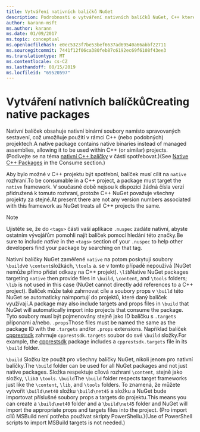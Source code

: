 ```yaml
---
title: Vytváření nativních balíčků NuGet
description: Podrobnosti o vytváření nativních balíčků NuGet, C++ které obsahují kód namísto spravovaného kódu, pro C++ použití v projektech.
author: karann-msft
ms.author: karann
ms.date: 01/09/2017
ms.topic: conceptual
ms.openlocfilehash: e0ec5323f7be53bef6637ad69540a66abbf22711
ms.sourcegitcommit: 7441f12f06ca380feb87c6192ec69f6108f43ee3
ms.translationtype: MT
ms.contentlocale: cs-CZ
ms.lasthandoff: 08/15/2019
ms.locfileid: "69520597"
---
```

# <a name="creating-native-packages"></a><span data-ttu-id="3fd1e-103">Vytváření nativních balíčků</span><span class="sxs-lookup"><span data-stu-id="3fd1e-103">Creating native packages</span></span>

<span data-ttu-id="3fd1e-104">Nativní balíček obsahuje nativní binární soubory namísto spravovaných sestavení, což umožňuje použití v rámci C++ (nebo podobných) projektech.</span><span class="sxs-lookup"><span data-stu-id="3fd1e-104">A native package contains native binaries instead of managed assemblies, allowing it to be used within C++ (or similar) projects.</span></span> <span data-ttu-id="3fd1e-105">(Podívejte se na téma [nativní C++ balíčky](../consume-packages/finding-and-choosing-packages.md#native-c-packages) v části spotřebovat.)</span><span class="sxs-lookup"><span data-stu-id="3fd1e-105">(See [Native C++ Packages](../consume-packages/finding-and-choosing-packages.md#native-c-packages) in the Consume section.)</span></span>

<span data-ttu-id="3fd1e-106">Aby bylo možné v C++ projektu být spotřební, balíček musí cílit na `native` rozhraní.</span><span class="sxs-lookup"><span data-stu-id="3fd1e-106">To be consumable in a C++ project, a package must target the `native` framework.</span></span> <span data-ttu-id="3fd1e-107">V současné době nejsou k dispozici žádná čísla verzí přidružená k tomuto rozhraní, protože C++ NuGet považuje všechny projekty za stejné.</span><span class="sxs-lookup"><span data-stu-id="3fd1e-107">At present there are not any version numbers associated with this framework as NuGet treats all C++ projects the same.</span></span>

> [!Note]
> <span data-ttu-id="3fd1e-108">Ujistěte se, že do `<tags>` části vaší aplikace `.nuspec` zadáte nativní, abyste ostatním vývojářům pomohli najít balíček pomocí hledání této značky.</span><span class="sxs-lookup"><span data-stu-id="3fd1e-108">Be sure to include *native* in the `<tags>` section of your `.nuspec` to help other developers find your package by searching on that tag.</span></span>

<span data-ttu-id="3fd1e-109">Nativní balíčky NuGet zaměřené `native` na potom poskytují soubory `\build`ve `\content`složkách, `\tools` a. se v tomto případě nepoužívá (NuGet nemůže přímo přidat odkazy na C++ projekt). `\lib`</span><span class="sxs-lookup"><span data-stu-id="3fd1e-109">Native NuGet packages targeting `native` then provide files in `\build`, `\content`, and `\tools` folders; `\lib` is not used in this case (NuGet cannot directly add references to a C++ project).</span></span> <span data-ttu-id="3fd1e-110">Balíček může také zahrnovat cíle a soubory props v `\build` této NuGet se automaticky naimportují do projektů, které daný balíček využívají.</span><span class="sxs-lookup"><span data-stu-id="3fd1e-110">A package may also include targets and props files in `\build` that NuGet will automatically import into projects that consume the package.</span></span> <span data-ttu-id="3fd1e-111">Tyto soubory musí být pojmenovány stejně jako ID balíčku s `.targets` příponami a/nebo. `.props`</span><span class="sxs-lookup"><span data-stu-id="3fd1e-111">Those files must be named the same as the package ID with the `.targets` and/or `.props` extensions.</span></span> <span data-ttu-id="3fd1e-112">Například balíček [cpprestsdk](https://nuget.org/packages/cpprestsdk/) zahrnuje `cpprestsdk.targets` soubor do své `\build` složky.</span><span class="sxs-lookup"><span data-stu-id="3fd1e-112">For example, the [cpprestsdk](https://nuget.org/packages/cpprestsdk/) package includes a `cpprestsdk.targets` file in its `\build` folder.</span></span>

<span data-ttu-id="3fd1e-113">`\build` Složku lze použít pro všechny balíčky NuGet, nikoli jenom pro nativní balíčky.</span><span class="sxs-lookup"><span data-stu-id="3fd1e-113">The `\build` folder can be used for all NuGet packages and not just native packages.</span></span> <span data-ttu-id="3fd1e-114">Složka respektuje cílová rozhraní `\content`, stejně jako složky, `\lib`a `\tools`. `\build`</span><span class="sxs-lookup"><span data-stu-id="3fd1e-114">The `\build` folder respects target frameworks just like the `\content`, `\lib`, and `\tools` folders.</span></span> <span data-ttu-id="3fd1e-115">To znamená, že můžete vytvořit `\build\net40` složku `\build\net45` a složku a NuGet bude importovat příslušné soubory props a targets do projektu.</span><span class="sxs-lookup"><span data-stu-id="3fd1e-115">This means you can create a `\build\net40` folder and a `\build\net45` folder and NuGet will import the appropriate props and targets files into the project.</span></span> <span data-ttu-id="3fd1e-116">(Pro import cílů MSBuild není potřeba používat skripty PowerShellu.)</span><span class="sxs-lookup"><span data-stu-id="3fd1e-116">(Use of PowerShell scripts to import MSBuild targets is not needed.)</span></span>

